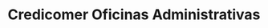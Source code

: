 ---
title: "Credicomer Oficinas Administrativas"
url: /san-salvador/credicomer-oficinas-administrativas/
shop: prestamista
---